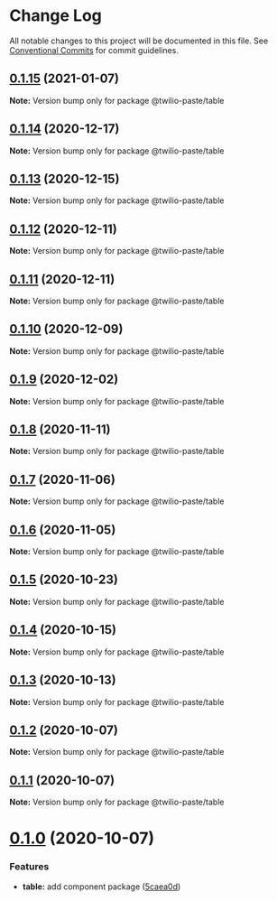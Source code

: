 # Change Log

All notable changes to this project will be documented in this file.
See [Conventional Commits](https://conventionalcommits.org) for commit guidelines.

## [0.1.15](https://github.com/twilio-labs/paste/compare/@twilio-paste/table@0.1.14...@twilio-paste/table@0.1.15) (2021-01-07)

**Note:** Version bump only for package @twilio-paste/table





## [0.1.14](https://github.com/twilio-labs/paste/compare/@twilio-paste/table@0.1.13...@twilio-paste/table@0.1.14) (2020-12-17)

**Note:** Version bump only for package @twilio-paste/table





## [0.1.13](https://github.com/twilio-labs/paste/compare/@twilio-paste/table@0.1.12...@twilio-paste/table@0.1.13) (2020-12-15)

**Note:** Version bump only for package @twilio-paste/table





## [0.1.12](https://github.com/twilio-labs/paste/compare/@twilio-paste/table@0.1.11...@twilio-paste/table@0.1.12) (2020-12-11)

**Note:** Version bump only for package @twilio-paste/table





## [0.1.11](https://github.com/twilio-labs/paste/compare/@twilio-paste/table@0.1.10...@twilio-paste/table@0.1.11) (2020-12-11)

**Note:** Version bump only for package @twilio-paste/table





## [0.1.10](https://github.com/twilio-labs/paste/compare/@twilio-paste/table@0.1.9...@twilio-paste/table@0.1.10) (2020-12-09)

**Note:** Version bump only for package @twilio-paste/table





## [0.1.9](https://github.com/twilio-labs/paste/compare/@twilio-paste/table@0.1.8...@twilio-paste/table@0.1.9) (2020-12-02)

**Note:** Version bump only for package @twilio-paste/table





## [0.1.8](https://github.com/twilio-labs/paste/compare/@twilio-paste/table@0.1.7...@twilio-paste/table@0.1.8) (2020-11-11)

**Note:** Version bump only for package @twilio-paste/table





## [0.1.7](https://github.com/twilio-labs/paste/compare/@twilio-paste/table@0.1.6...@twilio-paste/table@0.1.7) (2020-11-06)

**Note:** Version bump only for package @twilio-paste/table





## [0.1.6](https://github.com/twilio-labs/paste/compare/@twilio-paste/table@0.1.5...@twilio-paste/table@0.1.6) (2020-11-05)

**Note:** Version bump only for package @twilio-paste/table





## [0.1.5](https://github.com/twilio-labs/paste/compare/@twilio-paste/table@0.1.4...@twilio-paste/table@0.1.5) (2020-10-23)

**Note:** Version bump only for package @twilio-paste/table





## [0.1.4](https://github.com/twilio-labs/paste/compare/@twilio-paste/table@0.1.3...@twilio-paste/table@0.1.4) (2020-10-15)

**Note:** Version bump only for package @twilio-paste/table





## [0.1.3](https://github.com/twilio-labs/paste/compare/@twilio-paste/table@0.1.2...@twilio-paste/table@0.1.3) (2020-10-13)

**Note:** Version bump only for package @twilio-paste/table





## [0.1.2](https://github.com/twilio-labs/paste/compare/@twilio-paste/table@0.1.1...@twilio-paste/table@0.1.2) (2020-10-07)

**Note:** Version bump only for package @twilio-paste/table





## [0.1.1](https://github.com/twilio-labs/paste/compare/@twilio-paste/table@0.1.0...@twilio-paste/table@0.1.1) (2020-10-07)

**Note:** Version bump only for package @twilio-paste/table





# [0.1.0](https://github.com/twilio-labs/paste/compare/@twilio-paste/table@0.0.2...@twilio-paste/table@0.1.0) (2020-10-07)


### Features

* **table:** add component package ([5caea0d](https://github.com/twilio-labs/paste/commit/5caea0d24983eb625ce92048ea27478634f7ebcc))
